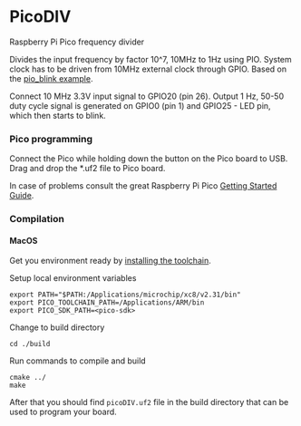 # PicoDIV
Raspberry Pi Pico frequency divider

Divides the input frequency by factor 10^7, 10MHz to 1Hz using PIO.
System clock has to be driven from 10MHz external clock through GPIO.
Based on the [pio_blink example](https://github.com/raspberrypi/pico-examples/tree/master/pio/pio_blink).

Connect 10 MHz 3.3V input signal to GPIO20 (pin 26). Output 1 Hz, 50-50 duty cycle signal is generated on GPIO0 (pin 1) and GPIO25 - LED pin, which then starts to blink.

### Pico programming
Connect the Pico while holding down the button on the Pico board to USB.
Drag and drop the *.uf2 file to Pico board.

In case of problems consult the great Raspberry Pi Pico [Getting Started Guide](https://www.raspberrypi.org/documentation/rp2040/getting-started/#getting-started-with-c).

### Compilation
#### MacOS
Get you environment ready by [installing the toolchain](https://datasheets.raspberrypi.org/pico/getting-started-with-pico.pdf).

Setup local environment variables
```
export PATH="$PATH:/Applications/microchip/xc8/v2.31/bin"
export PICO_TOOLCHAIN_PATH=/Applications/ARM/bin
export PICO_SDK_PATH=<pico-sdk>
```

Change to build directory
```
cd ./build
```

Run commands to compile and build
```
cmake ../
make
```

After that you should find `picoDIV.uf2` file in the build directory that can be used to program your board.
